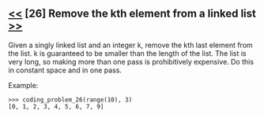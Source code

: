 ## [<<](../25) [26] Remove the kth element from a linked list [>>](../27)

Given a singly linked list and an integer k, remove the kth last element from the list. k is guaranteed to be
smaller than the length of the list. The list is very long, so making more than one pass is prohibitively expensive.
Do this in constant space and in one pass.

Example:

    >>> coding_problem_26(range(10), 3)
    [0, 1, 2, 3, 4, 5, 6, 7, 9]
